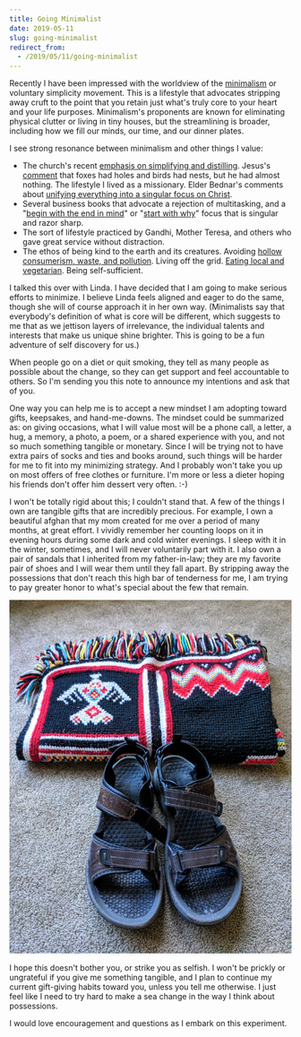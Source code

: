 ```yaml
---
title: Going Minimalist
date: 2019-05-11
slug: going-minimalist
redirect_from:
  - /2019/05/11/going-minimalist
---
```


Recently I have been impressed with the worldview of the <a href="https://www.youtube.com/watch?v=vrzESek2B2E" target="_blank" rel="noopener">minimalism</a> or voluntary simplicity movement. This is a lifestyle that advocates stripping away cruft to the point that you retain just what's truly core to your heart and your life purposes. Minimalism's proponents are known for eliminating physical clutter or living in tiny houses, but the streamlining is broader, including how we fill our minds, our time, and our dinner plates.

I see strong resonance between minimalism and other things I value:
<ul>
	<li>The church's recent <a href="https://www.lds.org/general-conference/2019/04/35oaks?lang=eng" target="_blank" rel="noopener">emphasis on simplifying and distilling</a>. Jesus's <a href="https://www.lds.org/scriptures/nt/luke/9.58?lang=eng&clang=eng#p57" target="_blank" rel="noopener">comment</a> that foxes had holes and birds had nests, but he had almost nothing. The lifestyle I lived as a missionary. Elder Bednar's comments about <a href="https://www.lds.org/general-conference/2018/10/gather-together-in-one-all-things-in-christ?lang=eng" target="_blank" rel="noopener">unifying everything into a singular focus on Christ</a>.</li>
	<li>Several business books that advocate a rejection of multitasking, and a "<a href="https://www.franklincovey.com/the-7-habits/habit-2.html" target="_blank" rel="noopener">begin with the end in mind</a>" or "<a href="https://www.ted.com/talks/simon_sinek_how_great_leaders_inspire_action?language=en" target="_blank" rel="noopener">start with why</a>" focus that is singular and razor sharp.</li>
	<li>The sort of lifestyle practiced by Gandhi, Mother Teresa, and others who gave great service without distraction.</li>
	<li>The ethos of being kind to the earth and its creatures. Avoiding <a href="https://youtu.be/9GorqroigqM" target="_blank" rel="noopener">hollow consumerism, waste, and pollution</a>. Living off the grid. <a href="https://www.youtube.com/watch?v=eHJiNC_7wuw" target="_blank" rel="noopener">Eating local and vegetarian</a>. Being self-sufficient.</li>
</ul>
I talked this over with Linda. I have decided that I am going to make serious efforts to minimize. I believe Linda feels aligned and eager to do the same, though she will of course approach it in her own way. (Minimalists say that everybody's definition of what is core will be different, which suggests to me that as we jettison layers of irrelevance, the individual talents and interests that make us unique shine brighter. This is going to be a fun adventure of self discovery for us.)

When people go on a diet or quit smoking, they tell as many people as possible about the change, so they can get support and feel accountable to others. So I'm sending you this note to announce my intentions and ask that of you.

One way you can help me is to accept a new mindset I am adopting toward gifts, keepsakes, and hand-me-downs. The mindset could be summarized as: on giving occasions, what I will value most will be a phone call, a letter, a hug, a memory, a photo, a poem, or a shared experience with you, and not so much something tangible or monetary. Since I will be trying not to have extra pairs of socks and ties and books around, such things will be harder for me to fit into my minimizing strategy. And I probably won't take you up on most offers of free clothes or furniture. I'm more or less a dieter hoping his friends don't offer him dessert very often. :-)

I won't be totally rigid about this; I couldn't stand that. A few of the things I own are tangible gifts that are incredibly precious. For example, I own a beautiful afghan that my mom created for me over a period of many months, at great effort. I vividly remember her counting loops on it in evening hours during some dark and cold winter evenings. I sleep with it in the winter, sometimes, and I will never voluntarily part with it. I also own a pair of sandals that I inherited from my father-in-law; they are my favorite pair of shoes and I will wear them until they fall apart. By stripping away the possessions that don't reach this high bar of tenderness for me, I am trying to pay greater honor to what's special about the few that remain.

<img src="assets/img_20190511_132904.jpg" />

I hope this doesn't bother you, or strike you as selfish. I won't be prickly or ungrateful if you give me something tangible, and I plan to continue my current gift-giving habits toward you, unless you tell me otherwise. I just feel like I need to try hard to make a sea change in the way I think about possessions.

I would love encouragement and questions as I embark on this experiment.